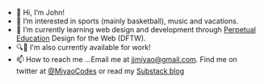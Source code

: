 - 👋 Hi, I’m John!
- 👀 I’m interested in sports (mainly basketball), music and vacations. 
- 🌱 I’m currently learning web design and development through [Perpetual Education](https://perpetual.education/) Design for the Web (DFTW).
- 🔍💼 I'm also currently available for work! 
- 📫 How to reach me ...Email me at jjmiyao@gmail.com. Find me on twitter at [@MiyaoCodes](https://twitter.com/miyaocodes) or read my [Substack blog](https://johnmiyao.substack.com/?utm_source=substack&utm_medium=web&utm_campaign=substack_profile
)

<!---
MiyaoCat/MiyaoCat is a ✨ special ✨ repository because its `README.md` (this file) appears on your GitHub profile.
You can click the Preview link to take a look at your changes.
--->
